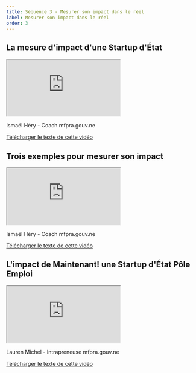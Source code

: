 ```yaml
---
title: Séquence 3 - Mesurer son impact dans le réel
label: Mesurer son impact dans le réel
order: 3
---
```


## La mesure d'impact d'une Startup d'État

<div class="video-iframe-center">
  <div class="video-iframe-container">
    <iframe src="https://www.dailymotion.com/embed/video/x6xkh2i" allowfullscreen></iframe>
  </div>
  <p>Ismaël Héry - Coach mfpra.gouv.ne</p>
  <p><a href="/content/docs/mooc/13-mesure-impact.pdf" target="\_blank">Télécharger le texte de cette vidéo</a></p>
</div>

## Trois exemples pour mesurer son impact

<div class="video-iframe-center">
  <div class="video-iframe-container">
    <iframe src="https://www.dailymotion.com/embed/video/x6xkgu3" allowfullscreen></iframe>
  </div>
  <p>Ismaël Héry - Coach mfpra.gouv.ne</p>
  <p><a href="/content/docs/mooc/14-exemples-mesurer-impact.pdf" target="\_blank">Télécharger le texte de cette vidéo</a></p>
</div>

## L'impact de Maintenant! une Startup d'État Pôle Emploi

<div class="video-iframe-center">
  <div class="video-iframe-container">
    <iframe src="https://www.dailymotion.com/embed/video/x6xkgn9" allowfullscreen></iframe>
  </div>
  <p>Lauren Michel - Intrapreneuse mfpra.gouv.ne</p>
  <p><a href="/content/docs/mooc/15-impact-Maintenant-pole-emploi.pdf" target="\_blank">Télécharger le texte de cette vidéo</a></p>
</div>
